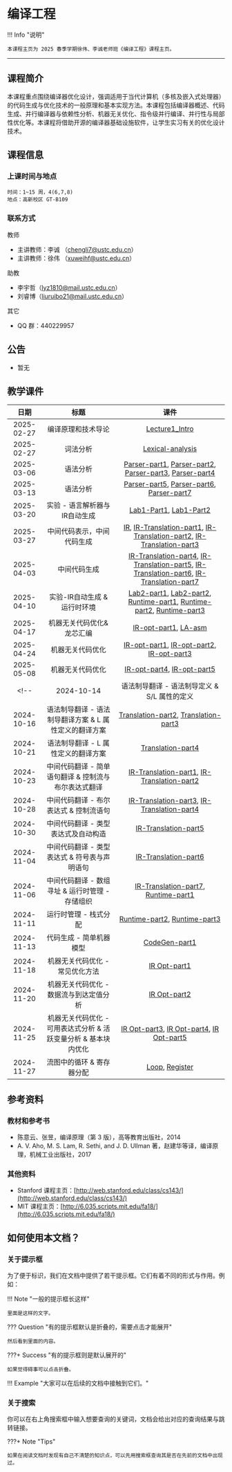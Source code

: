 # 编译工程

!!! Info "说明"

    本课程主页为 2025 春季学期徐伟、李诚老师班《编译工程》课程主页。

<hr class="hr-my" data-content="(●′∀｀●) 我是分隔线 (●′∀｀●)">

## 课程简介

本课程重点围绕编译器优化设计，强调适用于当代计算机（多核及嵌入式处理器）的代码生成与优化技术的一般原理和基本实现方法。本课程包括编译器概述、代码生成、并行编译器与依赖性分析、机器无关优化、指令级并行编译、并行性与局部性优化等。本课程将借助开源的编译器基础设施软件，让学生实习有关的优化设计技术。

## 课程信息

### 上课时间与地点

    时间：1~15 周，4(6,7,8)
    地点：高新校区 GT-B109

### 联系方式

教师

- 主讲教师：李诚 （<chengli7@ustc.edu.cn>）
- 主讲教师：徐伟 （<xuweihf@ustc.edu.cn>）

助教

- 李宇哲（<lyz1810@mail.ustc.edu.cn>）
- 刘睿博（<liuruibo21@mail.ustc.edu.cn>）

其它

- QQ 群：440229957

## 公告

- 暂无

## 教学课件

|    日期    |                              标题                               |                                                                                                                                  课件                                                                                                                                  |
| :--------: | :-------------------------------------------------------------: | :--------------------------------------------------------------------------------------------------------------------------------------------------------------------------------------------------------------------------------------------------------------------: |
| 2025-02-27 |                       编译原理和技术导论                        |                                                                                                                [Lecture1_Intro](ppt/Lecture1-Intro.pdf)                                                                                                                |
| 2025-02-27 |                            词法分析                             |                                                                                                         [Lexical-analysis](ppt/Lecture2-Lexical-analysis.pdf)                                                                                                          |
| 2025-03-06 |                            语法分析                             |                                       [Parser-part1](ppt/Lecture3-Parser-part1.pdf), [Parser-part2](ppt/Lecture4-Parser-part2.pdf), [Parser-part3](ppt/Lecture5-Parser-part3.pdf), [Parser-part4](ppt/Lecture6-Parser-part4.pdf)                                       |
| 2025-03-13 |                            语法分析                             |                                                              [Parser-part5](ppt/Lecture7-Parser-part5.pdf), [Parser-part6](ppt/Lecture8-Parser-part6.pdf), [Parser-part7](ppt/Lecture9-Parser-part7.pdf)                                                               |
| 2025-03-20 |                  实验 - 语言解析器与IR自动生成                  |                                                                                          [Lab1-Part1](ppt/Lecture10-lab-part1.pdf), [Lab1-Part2](ppt/Lecture10-lab-part2.pdf)                                                                                          |
| 2025-03-27 |                   中间代码表示，中间代码生成                    |                    [IR](ppt/Lecture11-IR.pdf), [IR-Translation-part1](ppt/Lecture12-IR%20Translation-part1.pdf), [IR-Translation-part2](ppt/Lecture13-IR%20Translation-part2.pdf), [IR-Translation-part3](ppt/Lecture14-IR%20Translation-part3.pdf)                    |
| 2025-04-03 |                          中间代码生成                           | [IR-Translation-part4](ppt/Lecture15-IR%20Translation-part4.pdf), [IR-Translation-part5](ppt/Lecture16-IR%20Translation-part5.pdf), [IR-Translation-part6](ppt/Lecture17-IR%20Translation-part6.pdf), [IR-Translation-part7](ppt/Lecture18-IR%20Translation-part7.pdf) |
| 2025-04-10 |                  实验-IR自动生成 & 运行时环境                   |               [Lab2-part1](ppt/Lecture19-lab-part1.pdf), [Lab2-part2](ppt/Lecture19-lab-part2.pdf), [Runtime-part1](ppt/Lecture20-Runtime-part1.pdf), [Runtime-part2](ppt/Lecture20-Runtime-part2.pdf), [Runtime-part3](ppt/Lecture20-Runtime-part3.pdf)               |
| 2025-04-17 |                    机器无关代码优化&龙芯汇编                    |                                                                                           [IR-opt-part1](ppt/Lecture21-IR-opt-part1.pdf), [LA-asm](ppt/Lecture21-LA-asm.pdf)                                                                                           |
| 2025-04-24 |                        机器无关代码优化                         |                                                     [IR-opt-part1](ppt/Lecture24-IR%20Opt-part1-v2.pdf), [IR-opt-part2](ppt/Lecture25-IR%20Opt-part2-v2.pdf), [IR-opt-part3](ppt/Lecture26-IR%20Opt-part3-v2.pdf)                                                      |
| 2025-05-08 |                        机器无关代码优化                         |                                                                                                      [IR-opt-part4](ppt/Lecture27-IR%20Opt-part4-Mem2Reg.pdf), [IR-opt-part5](ppt/Lecture28-IR%20Opt-part5-v2.pdf)                                                                                                      |
|    <!--    |                           2024-10-14                            |                                                                                                              语法制导翻译 - 语法制导定义 & S/L 属性的定义                                                                                                              | [Translation-part1](ppt/Lecture11-Translation-part1.pdf), [Translation-part2](ppt/Lecture12-Translation-part2.pdf) |
| 2024-10-16 |     语法制导翻译 - 语法制导翻译方案 & L 属性定义的翻译方案      |                                                                           [Translation-part2](ppt/Lecture12-Translation-part2.pdf), [Translation-part3](ppt/Lecture13-Translation-part3.pdf)                                                                           |
| 2024-10-21 |               语法制导翻译 - L 属性定义的翻译方案               |                                                                                                        [Translation-part4](ppt/Lecture14-Translation-part4.pdf)                                                                                                        |
| 2024-10-23 |      中间代码翻译 - 简单语句翻译 & 控制流与布尔表达式翻译       |                                                                   [IR-Translation-part1](ppt/Lecture15-IR%20Translation-part1.pdf), [IR-Translation-part2](ppt/Lecture16-IR%20Translation-part2.pdf)                                                                   |
| 2024-10-28 |             中间代码翻译 - 布尔表达式 & 控制流语句              |                                                                   [IR-Translation-part3](ppt/Lecture17-IR%20Translation-part3.pdf), [IR-Translation-part4](ppt/Lecture18-IR%20Translation-part4.pdf)                                                                   |
| 2024-10-30 |               中间代码翻译 - 类型表达式及自动构造               |                                                                                                    [IR-Translation-part5](ppt/Lecture19-IR%20Translation-part5.pdf)                                                                                                    |
| 2024-11-04 |          中间代码翻译 - 类型表达式 & 符号表与声明语句           |                                                                                                    [IR-Translation-part6](ppt/Lecture20-IR%20Translation-part6.pdf)                                                                                                    |
| 2024-11-06 |         中间代码翻译 - 数组寻址 & 运行时管理 - 存储组织         |                                                                           [IR-Translation-part7](ppt/Lecture21-IR%20Translation-part7.pdf), [Runtime-part1](ppt/Lecture22-Runtime-part1.pdf)                                                                           |
| 2024-11-11 |                      运行时管理 - 栈式分配                      |                                                                                   [Runtime-part2](ppt/Lecture23-Runtime-part2.pdf), [Runtime-part3](ppt/Lecture24-Runtime-part3.pdf)                                                                                   |
| 2024-11-13 |                     代码生成 - 简单机器模型                     |                                                                                                            [CodeGen-part1](ppt/Lecture25-CodeGen-part1.pdf)                                                                                                            |
| 2024-11-18 |                 机器无关代码优化 - 常见优化方法                 |                                                                                                            [IR Opt-part1](ppt/Lecture26-IR%20Opt-part1.pdf)                                                                                                            |
| 2024-11-20 |             机器无关代码优化 - 数据流与到达定值分析             |                                                                                                            [IR Opt-part2](ppt/Lecture27-IR%20Opt-part2.pdf)                                                                                                            |
| 2024-11-25 | 机器无关代码优化 - 可用表达式分析 & 活跃变量分析 & 基本块内优化 |                                                          [IR Opt-part3](ppt/Lecture28-IR%20Opt-part3.pdf), [IR Opt-part4](ppt/Lecture29-IR%20Opt-part4.pdf), [IR Opt-part5](ppt/Lecture30-IR%20Opt-part5.pdf)                                                          |
| 2024-11-27 |                    流图中的循环 & 寄存器分配                    |                                                                                              [Loop](ppt/Lecture31-Loop-part1.pdf), [Register](ppt/Lecture32-Register.pdf)                                                                                              | -->                                                                                                                |

<!--| 2024-11-29 |                          面向目标机器的代码优化                           |                                                                              [part1](https://rec.ustc.edu.cn/share/d6169380-9045-11ee-8a37-87201671ab8d)                                                                              |
| 2024-12-04 |                               guest lecture                               |                                                                                                               无 slides                                                                                                               |
| 2024-12-06 |                               guest lecture                               |                                                                                                               无 slides                                                                                                               |
| 2024-12-13 |                                  复习课                                   |                                                                             [slides](https://rec.ustc.edu.cn/share/3a4ffcf0-995a-11ee-9fdc-a7ee4ffd604e)                                                                              | -->

## 参考资料

### 教材和参考书

- <div id='textbook'></div> 陈意云、张昱，编译原理（第 3 版），高等教育出版社，2014
- A. V. Aho, M. S. Lam, R. Sethi, and J. D. Ullman 著，赵建华等译，编译原理，机械工业出版社，2017

### 其他资料

- Stanford 课程主页：[http://web.stanford.edu/class/cs143/](http://web.stanford.edu/class/cs143/)
- MIT 课程主页：[http://6.035.scripts.mit.edu/fa18/](http://6.035.scripts.mit.edu/fa18/)

## 如何使用本文档？

### 关于提示框

为了便于标识，我们在文档中提供了若干提示框。它们有着不同的形式与作用。例如：

!!! Note "一般的提示框长这样"

    里面是这样的文字。

??? Question "有的提示框默认是折叠的，需要点击才能展开"

    然后看到里面的内容。

???+ Success "有的提示框则是默认展开的"

    如果觉得碍事可以点击折叠。

!!! Example "大家可以在后续的文档中接触到它们。"

### 关于搜索

你可以在右上角搜索框中输入想要查询的关键词，文档会给出对应的查询结果与跳转链接。

???+ Note "Tips"

    如果在阅读文档时发现有自己不清楚的知识点，可以先用搜索框查询其是否在先前的文档中出现过。

<!-- <hr class="hr-my" data-content="(●′∀｀●) 我是分隔线 (●′∀｀●)">


???+ Bug "评论系统"

    由于主页上的评论系统映射可能出现问题，以防万一，我们在这里进行一些补充。

    除了上面介绍的内容，本学期的实验文档我们还额外添加了评论系统。大家可以在各个界面下方找到类似的评论栏，登录自己的 GitHub 账号即可发表相应的评论。

    <strong>怎么使用？</strong>

    评论系统的输入采用 Markdown 格式。如果你之前没有用过 Markdown，可以简单地将其当做普通文本（txt）格式，直接输入文字并点击评论即可。如果你对 Markdown 语法有所了解，可以使用 **加粗**、 *斜体* 、句内的 `code block` 等特殊格式，以及相应的标题结构。

    除了留下自己的疑问，大家也可以解答其他同学的疑问。这是一个相互交流、相互合作的平台。我们鼓励合理范围内的讨论与思考~

    <strong>其他方式</strong>

    评论系统实际上是抓取了[这个仓库](https://github.com/USTC-Compiler-2024/Compiler-Comments)下讨论区的内容，所有的评论也会发布在这里。大家可以访问上面的仓库进行阅读。

    如果你没有或者无法登录 GitHub 账号也没关系。除了文档下方的评论系统，在课程群中大家也可以提出自己的问题，我们将统一进行解答。

    欢迎大家在评论系统里畅所欲言！ -->
